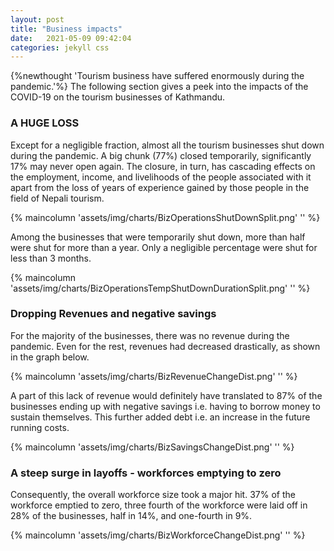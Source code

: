 ```yaml
---
layout: post
title: "Business impacts"
date:   2021-05-09 09:42:04
categories: jekyll css
---
```


{%newthought 'Tourism business have suffered enormously during the pandemic.'%}
The following section gives a peek into the impacts of the COVID-19 on the tourism businesses of Kathmandu.  

### A HUGE LOSS
Except for a negligible fraction, almost all the tourism businesses shut down during the pandemic. A big chunk (77%) closed temporarily, significantly 17% may never open again. The closure, in turn, has cascading effects on the employment, income, and livelihoods of the people associated with it apart from the loss of years of experience gained by those people in the field of Nepali tourism. 

{% maincolumn 'assets/img/charts/BizOperationsShutDownSplit.png' '' %}

Among the businesses that were temporarily shut down, more than half were shut for more than a year. Only a negligible percentage were shut for less than 3 months. 


{% maincolumn 'assets/img/charts/BizOperationsTempShutDownDurationSplit.png' '' %}

### Dropping Revenues and negative savings

For the majority of the businesses, there was no revenue during the pandemic. Even for the rest, revenues had decreased drastically, as shown in the graph below. 

{% maincolumn 'assets/img/charts/BizRevenueChangeDist.png' '' %}

A part of this lack of revenue would definitely have translated to 87% of the businesses ending up with negative savings i.e. having to borrow money to sustain themselves. This further added debt i.e. an increase in the future running costs. 

{% maincolumn 'assets/img/charts/BizSavingsChangeDist.png' '' %}

### A steep surge in layoffs - workforces emptying to zero

Consequently, the overall workforce size took a major hit. 37% of the workforce emptied to zero, three fourth of the workforce were laid off in 28% of the businesses, half in 14%, and one-fourth in 9%.  


{% maincolumn 'assets/img/charts/BizWorkforceChangeDist.png' '' %}



